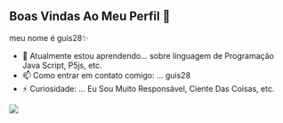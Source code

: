## Boas Vindas Ao Meu Perfil 👋

meu nome é guis28✨

- 🌱 Atualmente estou aprendendo... sobre linguagem de Programação Java Script, P5js, etc.
- 📫 Como entrar em contato comigo: ... guis28
- ⚡ Curiosidade: ... Eu Sou Muito Responsável, Ciente Das Coisas, etc.

![](https://media.tenor.com/rbEK88vmpygAAAAM/welcome.gif)
